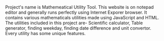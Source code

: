 Project's name is Mathemeatical Utility Tool. This website is on notepad editor and generally runs perfectly using Internet Exporer browser.
It contains various mathematicals utilities made using JavaScript and HTML.
The utilities included in this project are- Scientific calculator, Table generator, finding weekday, finding date difference and unit convertor. Every utility has some unique features.
